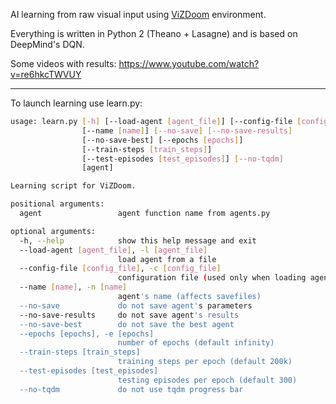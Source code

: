 AI learning from raw visual input using [ViZDoom](https://github.com/Marqt/ViZDoom) environment.

Everything is written in Python 2 (Theano + Lasagne) and is based on DeepMind's DQN.

Some videos with results:
https://www.youtube.com/watch?v=re6hkcTWVUY

---
To launch learning use learn.py:
```bash
usage: learn.py [-h] [--load-agent [agent_file]] [--config-file [config_file]]
                [--name [name]] [--no-save] [--no-save-results]
                [--no-save-best] [--epochs [epochs]]
                [--train-steps [train_steps]]
                [--test-episodes [test_episodes]] [--no-tqdm]
                [agent]

Learning script for ViZDoom.

positional arguments:
  agent                 agent function name from agents.py

optional arguments:
  -h, --help            show this help message and exit
  --load-agent [agent_file], -l [agent_file]
                        load agent from a file
  --config-file [config_file], -c [config_file]
                        configuration file (used only when loading agent
  --name [name], -n [name]
                        agent's name (affects savefiles)
  --no-save             do not save agent's parameters
  --no-save-results     do not save agent's results
  --no-save-best        do not save the best agent
  --epochs [epochs], -e [epochs]
                        number of epochs (default infinity)
  --train-steps [train_steps]
                        training steps per epoch (default 200k)
  --test-episodes [test_episodes]
                        testing episodes per epoch (default 300)
  --no-tqdm             do not use tqdm progress bar

```

